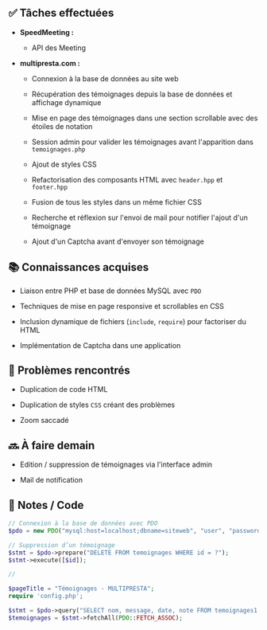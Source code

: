 ## ✅ Tâches effectuées

- **SpeedMeeting :** 
	
	- API des Meeting
	
- **multipresta.com :** 
	
	- Connexion à la base de données au site web
		
	- Récupération des témoignages depuis la base de données et affichage dynamique
		
	- Mise en page des témoignages dans une section scrollable avec des étoiles de notation
		
	- Session admin pour valider les témoignages avant l'apparition dans `temoignages.php`
		
	- Ajout de styles CSS
		
	- Refactorisation des composants HTML avec `header.hpp` et `footer.hpp`
		
	- Fusion de tous les styles dans un même fichier CSS
		
	- Recherche et réflexion sur l'envoi de mail pour notifier l'ajout d'un témoignage
		
	- Ajout d'un Captcha avant d'envoyer son témoignage
		

## 📚 Connaissances acquises

- Liaison entre PHP et base de données MySQL avec `PDO`
	
- Techniques de mise en page responsive et scrollables en CSS
	
- Inclusion dynamique de fichiers (`include`, `require`) pour factoriser du HTML
	
- Implémentation de Captcha dans une application
	

## 🐞 Problèmes rencontrés

- Duplication de code HTML
	
- Duplication de styles `CSS` créant des problèmes
	
- Zoom saccadé
	

## 🔜 À faire demain

- Edition / suppression de témoignages via l'interface admin
	
- Mail de notification
	

## 🧩 Notes / Code
```php
// Connexion à la base de données avec PDO
$pdo = new PDO("mysql:host=localhost;dbname=siteweb", "user", "password");

// Suppression d’un témoignage
$stmt = $pdo->prepare("DELETE FROM temoignages WHERE id = ?");
$stmt->execute([$id]);

//

$pageTitle = "Témoignages - MULTIPRESTA";
require 'config.php';

$stmt = $pdo->query("SELECT nom, message, date, note FROM temoignages1 WHERE valid = 1 ORDER BY id DESC");
$temoignages = $stmt->fetchAll(PDO::FETCH_ASSOC);
```
